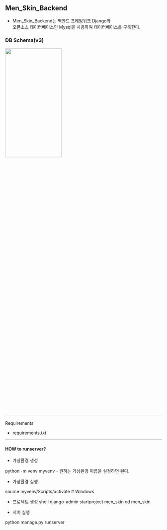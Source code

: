 ## Men_Skin_Backend
- Men_Skin_Backend는 백엔드 프레임워크 Django와 <br>
  오픈소스 데이터베이스인 Mysql을 사용하여 데이터베이스를 구축한다.

### DB Schema(v3)
<img src= "https://user-images.githubusercontent.com/79985009/127145832-32347d1e-4d01-4dfa-abdb-1f4e67c4eaa0.png" width="60%" height="30%">

---
Requirements
- requirements.txt
---
#### HOW to runserver?
- 가상환경 생성

python -m venv myvenv  - 원하는 가상환경 이름을 설정하면 된다.

- 가상환경 실행

source myvenv/Scripts/activate  # Windows


- 프로젝트 생성
shell
django-admin startproject men_skin
cd men_skin

- 서버 실행

python manage.py runserver
